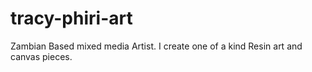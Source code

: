 # tracy-phiri-art

Zambian Based mixed media Artist. I create one of a kind Resin art and canvas pieces.

